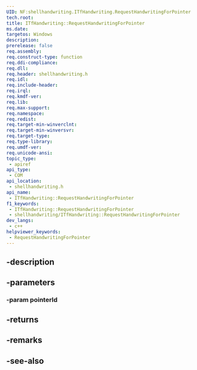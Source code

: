 ```yaml
---
UID: NF:shellhandwriting.ITfHandwriting.RequestHandwritingForPointer
tech.root: 
title: ITfHandwriting::RequestHandwritingForPointer
ms.date: 
targetos: Windows
description: 
prerelease: false
req.assembly: 
req.construct-type: function
req.ddi-compliance: 
req.dll: 
req.header: shellhandwriting.h
req.idl: 
req.include-header: 
req.irql: 
req.kmdf-ver: 
req.lib: 
req.max-support: 
req.namespace: 
req.redist: 
req.target-min-winverclnt: 
req.target-min-winversvr: 
req.target-type: 
req.type-library: 
req.umdf-ver: 
req.unicode-ansi: 
topic_type:
 - apiref
api_type:
 - COM
api_location:
 - shellhandwriting.h
api_name:
 - ITfHandwriting::RequestHandwritingForPointer
f1_keywords:
 - ITfHandwriting::RequestHandwritingForPointer
 - shellhandwriting/ITfHandwriting::RequestHandwritingForPointer
dev_langs:
 - c++
helpviewer_keywords:
 - RequestHandwritingForPointer
---
```


## -description

## -parameters

### -param pointerId

## -returns

## -remarks

## -see-also


